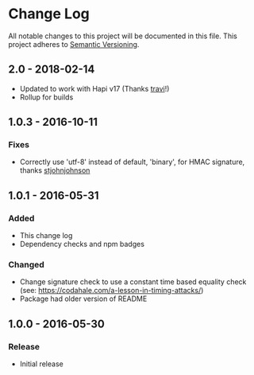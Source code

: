 # Change Log

All notable changes to this project will be documented in this file.
This project adheres to [Semantic Versioning](http://semver.org/).

## 2.0 - 2018-02-14

* Updated to work with Hapi v17 (Thanks [travi](https://github.com/travi)!)
* Rollup for builds

## 1.0.3 - 2016-10-11

### Fixes

* Correctly use 'utf-8' instead of default, 'binary', for HMAC signature, thanks [stjohnjohnson](https://github.com/stjohnjohnson)

## 1.0.1 - 2016-05-31

### Added

* This change log
* Dependency checks and npm badges

### Changed

* Change signature check to use a constant time based equality check (see: https://codahale.com/a-lesson-in-timing-attacks/)
* Package had older version of README

## 1.0.0 - 2016-05-30

### Release

* Initial release
